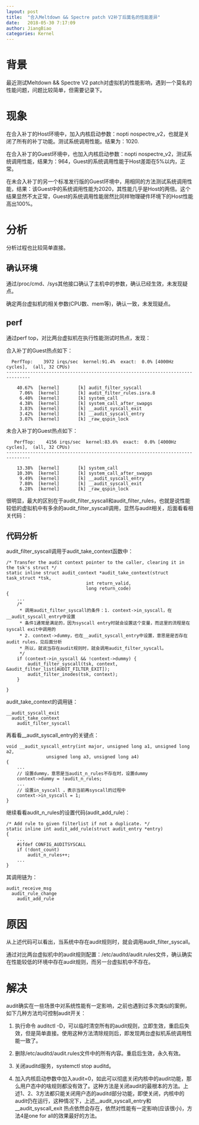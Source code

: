 ```yaml
---
layout: post
title:  "合入Meltdown && Spectre patch V2补丁后莫名的性能差异"
date:   2018-05-30 7:17:09
author: JiangBiao
categories: Kernel
---
```


#  背景

最近测试Meltdown && Spectre V2 patch对虚拟机的性能影响，遇到一个莫名的性能问题，问题比较简单，但需要记录下。

# 现象

在合入补丁的Host环境中，加入内核启动参数：nopti nospectre_v2，也就是关闭了所有的补丁功能。测试系统调用性能。结果为：1020.

在合入补丁的Guest环境中，也加入内核启动参数：nopti nospectre_v2，测试系统调用性能，结果为：964，Guest的系统调用性能于Host差距在5%以内，正常。

在未合入补丁的另一个标准发行版的Guest环境中，用相同的方法测试系统调用性能，结果：该Guest中的系统调用性能为2020，其性能几乎是Host的两倍。这个结果显然不太正常，Guest的系统调用性能居然比同样物理硬件环境下的Host性能高出100%。


# 分析

分析过程也比较简单直接。

## 确认环境

通过/proc/cmd、/sys其他接口确认了主机中的参数，确认已经生效，未发现疑点。

确定两台虚拟机的相关参数(CPU数、mem等)，确认一致，未发现疑点。

## perf

通过perf top，对比两台虚拟机在执行性能测试时热点，发现：

合入补丁的Guest热点如下：

	  PerfTop:    3972 irqs/sec  kernel:91.4%  exact:  0.0% [4000Hz cycles],  (all, 32 CPUs)
	-------------------------------------------------------------------------------

	    40.67%  [kernel]       [k] audit_filter_syscall
	     7.06%  [kernel]       [k] audit_filter_rules.isra.8
	     6.40%  [kernel]       [k] system_call
	     4.38%  [kernel]       [k] system_call_after_swapgs
	     3.83%  [kernel]       [k] __audit_syscall_exit
	     3.42%  [kernel]       [k] __audit_syscall_entry
	     3.07%  [kernel]       [k] _raw_qspin_lock

未合入补丁的Guest热点如下：

	   PerfTop:    4156 irqs/sec  kernel:83.6%  exact:  0.0% [4000Hz cycles],  (all, 32 CPUs)
	-------------------------------------------------------------------------------

	    13.38%  [kernel]       [k] system_call
	    10.30%  [kernel]       [k] system_call_after_swapgs
	     9.49%  [kernel]       [k] __audit_syscall_entry
	     7.80%  [kernel]       [k] __audit_syscall_exit
	     6.28%  [kernel]       [k] _raw_qspin_lock

很明显，最大的区别在于audit_filter_syscall和audit_filter_rules，也就是说性能较低的虚拟机中有多余的audit_filter_syscall调用，显然与audit相关，后面看看相关代码：

## 代码分析

audit_filter_syscall调用于audit_take_context函数中：

	/* Transfer the audit context pointer to the caller, clearing it in the tsk's struct */
	static inline struct audit_context *audit_take_context(struct task_struct *tsk,
							      int return_valid,
							      long return_code)
	{
		...
		/* 
		 * 调用audit_filter_syscall的条件：1. context->in_syscall，在__audit_syscall_entry中设置
		 * 条件1通常是满足的，因为syscall entry时就会设置这个变量，而这里的流程是在syscall exit中调用的
		 * 2. context->dummy，也在__audit_syscall_entry中设置，意思是是否存在audit rules，见后面分析
		 * 所以，就说当存在audit规则时，就会调用audit_filter_syscall。
		 */
		if (context->in_syscall && !context->dummy) {
			audit_filter_syscall(tsk, context, &audit_filter_list[AUDIT_FILTER_EXIT]);
			audit_filter_inodes(tsk, context);
		}

	}

audit_take_context的调用链：
	
	__audit_syscall_exit
	  audit_take_context
	    audit_filter_syscall

再看看__audit_syscall_entry的关键点：

	void __audit_syscall_entry(int major, unsigned long a1, unsigned long a2,
				   unsigned long a3, unsigned long a4)
	{
		...
		// 设置dummy，意思是当audit_n_rules不存在时，设置dummy
		context->dummy = !audit_n_rules;
		...
		// 设置in_syscall ，表示当前再syscall的过程中
		context->in_syscall = 1;
	}
	
继续看看audit_n_rules的设置代码(audit_add_rule)：

	/* Add rule to given filterlist if not a duplicate. */
	static inline int audit_add_rule(struct audit_entry *entry)
	{
		...
		#ifdef CONFIG_AUDITSYSCALL
		if (!dont_count)
			audit_n_rules++;
		...
	}

其调用链为：

	audit_receive_msg
	  audit_rule_change
	    audit_add_rule

# 原因

从上述代码可以看出，当系统中存在audit规则时，就会调用audit_filter_syscall。

通过对比两台虚拟机中的audit规则配置：/etc/auditd/audit.rules文件，确认确实在性能较低的环境中存在audit规则，而另一台虚拟机中不存在。

# 解决

audit确实在一些场景中对系统性能有一定影响，之前也遇到过多次类似的案例，如下几种方法均可控制audit开关：

1. 执行命令 auditctl -D，可以临时清空所有的audit规则，立即生效，重启后失效，但是简单直接。使用这种方法清除规则后，即发现两台虚拟机系统调用性能一致了。

2. 删除/etc/auditd/audit.rules文件中的所有内容。重启后生效，永久有效。

3. 关闭auditd服务，systemctl stop auditd。 

4. 加入内核启动参数中加入audit=0，如此可以彻底关闭内核中的audit功能，那么用户态中的啥规则都没有效了。这种方法是关闭audit的最根本的方法。上述1、2、3方法都只能关闭用户态的auditd部分功能，即使关闭，内核中的audit仍在运行，这种情况下，上述__audit_syscall_entry和__audit_syscall_exit 热点依然会存在，依然对性能有一定影响(应该很小)，方法4是one for all的效果最好的方法。